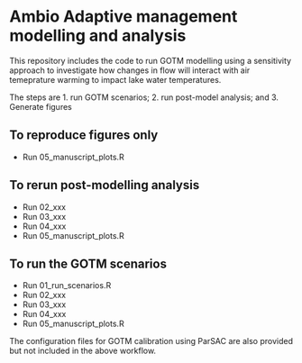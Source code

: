 # Ambio Adaptive management modelling and analysis
This repository includes the code to run GOTM modelling using a sensitivity approach to investigate how changes in flow will interact with air temeprature warming to impact lake water temperatures. 

The steps are 1. run GOTM scenarios; 2. run post-model analysis; and 3. Generate figures
## To reproduce figures only
- Run 05_manuscript_plots.R

## To rerun post-modelling analysis
- Run 02_xxx
- Run 03_xxx
- Run 04_xxx
- Run 05_manuscript_plots.R
  
## To run the GOTM scenarios
- Run 01_run_scenarios.R
- Run 02_xxx
- Run 03_xxx
- Run 04_xxx
- Run 05_manuscript_plots.R

The configuration files for GOTM calibration using ParSAC are also provided but not included in the above workflow. 
